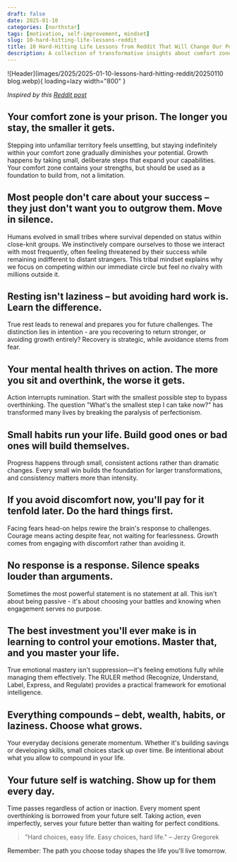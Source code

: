```yaml
---
draft: false 
date: 2025-01-10
categories: [northstar]
tags: [motivation, self-improvement, mindset]
slug: 10-hard-hitting-life-lessons-reddit
title: 10 Hard-Hitting Life Lessons from Reddit That Will Change Our Perspective
description: A collection of transformative insights about comfort zones, emotional mastery, and personal growth, inspired by real discussions from the self-improvement community.
---
```

![Header](images/2025/2025-01-10-lessons-hard-hitting-reddit/20250110 blog.webp){ loading=lazy width="800" }
<!-- more -->
*Inspired by this [Reddit post](https://www.reddit.com/r/selfimprovement/comments/1hobqog/i_hit_a_major_turning_point_in_life_here_are_10/)*


## Your comfort zone is your prison. The longer you stay, the smaller it gets.
Stepping into unfamiliar territory feels unsettling, but staying indefinitely within your comfort zone gradually diminishes your potential. Growth happens by taking small, deliberate steps that expand your capabilities. Your comfort zone contains your strengths, but should be used as a foundation to build from, not a limitation.

## Most people don't care about your success – they just don't want you to outgrow them. Move in silence.
Humans evolved in small tribes where survival depended on status within close-knit groups. We instinctively compare ourselves to those we interact with most frequently, often feeling threatened by their success while remaining indifferent to distant strangers. This tribal mindset explains why we focus on competing within our immediate circle but feel no rivalry with millions outside it.

## Resting isn't laziness – but avoiding hard work is. Learn the difference.
True rest leads to renewal and prepares you for future challenges. The distinction lies in intention - are you recovering to return stronger, or avoiding growth entirely? Recovery is strategic, while avoidance stems from fear.

## Your mental health thrives on action. The more you sit and overthink, the worse it gets.
Action interrupts rumination. Start with the smallest possible step to bypass overthinking. The question "What's the smallest step I can take now?" has transformed many lives by breaking the paralysis of perfectionism.

## Small habits run your life. Build good ones or bad ones will build themselves.
Progress happens through small, consistent actions rather than dramatic changes. Every small win builds the foundation for larger transformations, and consistency matters more than intensity.

## If you avoid discomfort now, you'll pay for it tenfold later. Do the hard things first.
Facing fears head-on helps rewire the brain's response to challenges. Courage means acting despite fear, not waiting for fearlessness. Growth comes from engaging with discomfort rather than avoiding it.

## No response is a response. Silence speaks louder than arguments.
Sometimes the most powerful statement is no statement at all. This isn't about being passive - it's about choosing your battles and knowing when engagement serves no purpose.

## The best investment you'll ever make is in learning to control your emotions. Master that, and you master your life.
True emotional mastery isn't suppression—it's feeling emotions fully while managing them effectively. The RULER method (Recognize, Understand, Label, Express, and Regulate) provides a practical framework for emotional intelligence.

## Everything compounds – debt, wealth, habits, or laziness. Choose what grows.
Your everyday decisions generate momentum. Whether it's building savings or developing skills, small choices stack up over time. Be intentional about what you allow to compound in your life.

## Your future self is watching. Show up for them every day.
Time passes regardless of action or inaction. Every moment spent overthinking is borrowed from your future self. Taking action, even imperfectly, serves your future better than waiting for perfect conditions.

> "Hard choices, easy life. Easy choices, hard life." – Jerzy Gregorek

Remember: The path you choose today shapes the life you'll live tomorrow.